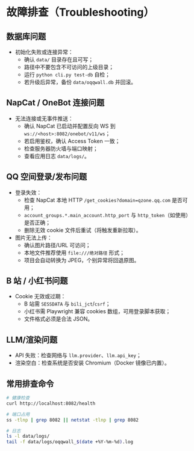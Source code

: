 # 故障排查（Troubleshooting）

## 数据库问题

- 初始化失败或连接异常：
  - 确认 `data/` 目录存在且可写；
  - 路径中不要包含不可访问的上级目录；
  - 运行 `python cli.py test-db` 自检；
  - 若升级后异常，备份 `data/oqqwall.db` 并回滚。

## NapCat / OneBot 连接问题

- 无法连接或无事件推送：
  - 确认 NapCat 已启动并配置反向 WS 到 `ws://<host>:8082/onebot/v11/ws`；
  - 若启用鉴权，确认 Access Token 一致；
  - 检查服务器防火墙与端口映射；
  - 查看应用日志 `data/logs/`。

## QQ 空间登录/发布问题

- 登录失效：
  - 检查 NapCat 本地 HTTP `/get_cookies?domain=qzone.qq.com` 是否可用；
  - `account_groups.*.main_account.http_port` 与 `http_token`（如使用）是否正确；
  - 删除无效 cookie 文件后重试（将触发重新拉取）。
- 图片无法上传：
  - 确认图片路径/URL 可访问；
  - 本地文件推荐使用 `file:///绝对路径` 形式；
  - 项目会自动转换为 JPEG，个别异常将回退原图。

## B 站 / 小红书问题

- Cookie 无效或过期：
  - B 站需 `SESSDATA` 与 `bili_jct`/`csrf`；
  - 小红书需 Playwright 兼容 cookies 数组，可用登录脚本获取；
  - 文件格式必须是合法 JSON。

## LLM/渲染问题

- API 失败：检查网络与 `llm.provider`、`llm.api_key`；
- 渲染空白：检查系统是否安装 Chromium（Docker 镜像已内置）。

## 常用排查命令

```bash
# 健康检查
curl http://localhost:8082/health

# 端口占用
ss -tlnp | grep 8082 || netstat -tlnp | grep 8082

# 日志
ls -l data/logs/
tail -f data/logs/oqqwall_$(date +%Y-%m-%d).log
```

